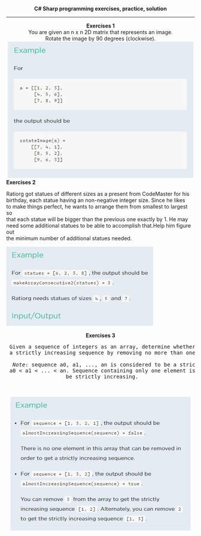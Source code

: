 
  
<p align="center" ><b>C# Sharp programming exercises, practice, solution</b></p>
<hr>
<div align="center">
  <b>Exercises 1</b><br>
  You are given an n x n 2D matrix that represents an image.<br> 
  Rotate the image by 90 degrees (clockwise).<br>
  
  <img src="https://github.com/Tirans3/NoteWithLinq/blob/master/images/Image%205.jpg">
</div>  


<div >
  <b>Exercises 2</b><br>
 
   Ratiorg got statues of different sizes as a present from CodeMaster for his <br>
   birthday, each statue having an non-negative integer size.   Since he likes<br>
   to make things perfect, he wants to arrange them from smallest to largest so<br>
   that each statue will be bigger than the   previous one exactly by 1. He may <br>
   need some additional statues to be able to accomplish that.Help him figure out<br>
   the minimum number of additional statues needed.<br>
   
   <img src="images/Capture.JPG">

   </div>

<div align="center">
  
  <b>Exercises 3</b><br>
  <pre>
 Given a sequence of integers as an array, determine whether it is possibl to obtain
 a strictly increasing sequence by removing no more than one element from the array.

 <i> Note</i>: sequence a0, a1, ..., an is considered to be a strictly increasing if 
 a0 < a1 < ... < an. Sequence containing only one element is also considered to
 be strictly increasing.<br>
 </pre>
  <img src="images/1.JPG">
</div>  
